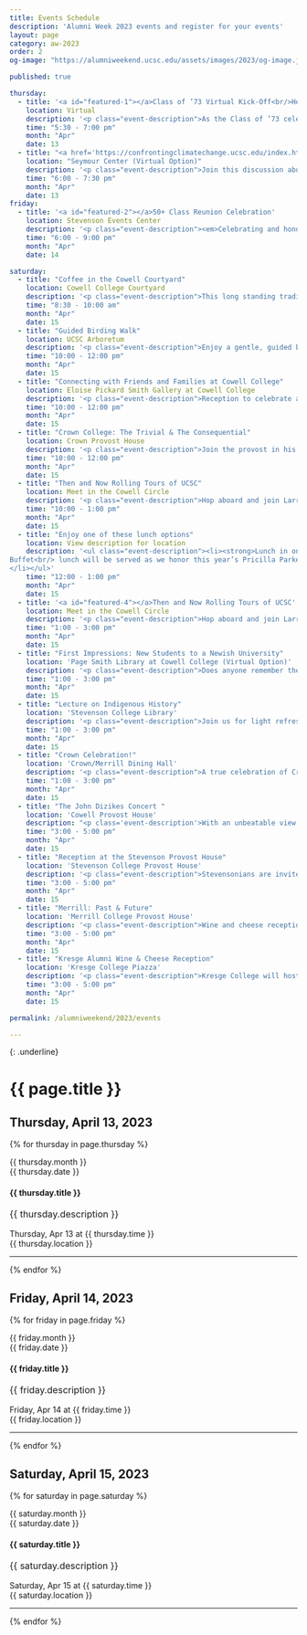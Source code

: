 ```yaml
---
title: Events Schedule
description: 'Alumni Week 2023 events and register for your events'
layout: page
category: aw-2023
order: 2
og-image: "https://alumniweekend.ucsc.edu/assets/images/2023/og-image.jpg"

published: true

thursday: 
  - title: '<a id="featured-1"></a>Class of ’73 Virtual Kick-Off<br/>How We’re Still Changing the World'
    location: Virtual
    description: '<p class="event-description">As the Class of ’73 celebrates its 50th anniversary, classmates will come together to reflect on how they are still changing the world. Hear and share about how the Class of ’73 has been at the forefront of progress over the past 50 years. Come celebrate the transformative impact of fellow classmates and colleagues.</p>'
    time: "5:30 - 7:00 pm"
    month: "Apr"
    date: 13
  - title: "<a href='https://confrontingclimatechange.ucsc.edu/index.html'>Confronting Climate Change Conference</a><br/>Heat! Climate Change and Human Health"
    location: "Seymour Center (Virtual Option)"
    description: '<p class="event-description">Join this discussion about the health effects of climate change. Presenters will discuss the social and economic transformations that will be required in order to address the health impacts of climate change. Together we will think about how climate change might inspire us to work towards a more livable future.</p><p class="event-description">You will hear from <a href="https://confrontingclimatechange.ucsc.edu/program/speakers.html">esteemed panel speakers</a>: Julie Livingston, New York University; Matthew Huber, Purdue University; and Bharat Venkat, UC Los Angeles. The event will be moderated by Andrew Mathews, UC Santa Cruz.</p>'
    time: "6:00 - 7:30 pm"
    month: "Apr"
    date: 13
friday: 
  - title: '<a id="featured-2"></a>50+ Class Reunion Celebration'
    location: Stevenson Events Center
    description: '<p class="event-description"><em>Celebrating and honoring our Golden Slug alumni from the classes of 1965-1973.</em></p><p class="event-description">This is the weekend’s main event where alumni from graduating classes 1965 to 1973 will gather together to celebrate their milestone reunion. Alumni will be presented with the distinct recognition for their part in the history of UC Santa Cruz.</p><p class="event-description">The evening will bring us together to remember our history, celebrate what we have done, and enjoy who we are today. Chancellor Larive will recognize UCSC’s Golden Slug Alumni for their historical contributions to the university’s foundation, for the path they helped forge for more than 140,000 students, and for their contributions to the university and the world.</p><p class="event-description">Come enjoy each other’s company, hors d’oeuvres, beverages, wine, beer, music, great conversations, photos from your student days on campus, and a moment to remember classmates.</p><p class="event-description">Join this special event as we celebrate you and your part in the first decade of UCSC.</p>'
    time: "6:00 - 9:00 pm"
    month: "Apr"
    date: 14

saturday:
  - title: "Coffee in the Cowell Courtyard"
    location: Cowell College Courtyard
    description: '<p class="event-description">This long standing tradition of enjoying coffee in the Cowell Courtyard to start the day with friends and a spectacular view continues. Join this informal gathering of alumni with coffee and Ferrell’s Donuts.</p>'
    time: "8:30 - 10:00 am"
    month: "Apr"
    date: 15
  - title: "Guided Birding Walk"
    location: UCSC Arboretum
    description: '<p class="event-description">Enjoy a gentle, guided birding walk for alumni and students with Stevenson Provost Matt O’Hara on a gentle, guided birding walk at the UCSC Arboretum. A UCSC Naturalist will lead the walk. Come to connect and reconnect as you enjoy the beauty of our campus.and UCSC Naturalist.</p>'
    time: "10:00 - 12:00 pm"
    month: "Apr"
    date: 15
  - title: "Connecting with Friends and Families at Cowell College"
    location: Eloise Pickard Smith Gallery at Cowell College
    description: '<p class="event-description">Reception to celebrate alumni, students and Cowell affiliated families while honoring the opening of the spring exhibit with Robert Chiarito (Cowell ’70) and Richard Deutch (Cowell ’76).</p>'
    time: "10:00 - 12:00 pm"
    month: "Apr"
    date: 15
  - title: "Crown College: The Trivial & The Consequential"
    location: Crown Provost House
    description: '<p class="event-description">Join the provost in his home for breakfast and an entertaining morning of memories. Crown lecturer and radio host, Tim Fitzmaurice, will lead attendees on an interactive trip down memory lane. He will offer alumni the opportunity to have their memories and thoughts of Crown College recorded for presentation on his local radio show. A continental breakfast will be served. </p>'
    time: "10:00 - 12:00 pm"
    month: "Apr"
    date: 15
  - title: "Then and Now Rolling Tours of UCSC"
    location: Meet in the Cowell Circle 
    description: '<p class="event-description">Hop aboard and join Larry Pageler (Crown, ’77) on a driving tour of campus to learn campus history, explore what is new and reminisce about our time as students. After graduation, Larry worked on campus from 1983-2019 and became the Director of Transportation and Parking Services in 1990. He has been deeply involved in the last three Long Range Development Plans and well versed in campus history.</p>'
    time: "10:00 - 1:00 pm"
    month: "Apr"
    date: 15
  - title: "Enjoy one of these lunch options"
    location: View description for location
    description: '<ul class="event-description"><li><strong>Lunch in one of the dining halls (included with your registration fee):</strong><ul><li>Cowell/Stevenson Dining Hall</li><li>Porter/Kresge Dining Hall</li><li>College 9/John R. Lewis Dining Hall</li></ul></li><li><strong>Food Trucks</strong> at the Athletics and Recreation Center (formerly OPERS) are available. Attendees are responsible for this additional cost. </li><li><strong>Iveta Cafe</strong>, a coffee and sandwich shop is located in Quarry Plaza. Attendees are responsible for this additional cost. </li><li><strong>Crown Parker Luncheon</strong><p>Crown/Merrill Dining Hall 
Buffet<br/> lunch will be served as we honor this year’s Pricilla Parker Scholarship Awardees. Through the love and dedication of her friends, The Pricilla Parker Scholarship was established and continues to be offered in memory of Crown Pioneer student, Pricilla Parker, who passed away in her freshman year.</p>
</li></ul>'
    time: "12:00 - 1:00 pm"
    month: "Apr"
    date: 15 
  - title: '<a id="featured-4"></a>Then and Now Rolling Tours of UCSC'
    location: Meet in the Cowell Circle
    description: '<p class="event-description">Hop aboard and join Larry Pageler (Crown, ’77) on a driving tour of campus to learn campus history, explore what is new and reminisce about our time as students. After graduation, Larry worked on campus from 1983-2019 and became the Director of Transportation and Parking Services in 1990. He has been deeply involved in the last three Long Range Development Plans and well versed in campus history.</p>'
    time: "1:00 - 3:00 pm"
    month: "Apr"
    date: 15
  - title: "First Impressions: New Students to a Newish University"
    location: 'Page Smith Library at Cowell College (Virtual Option)'
    description: '<p class="event-description">Does anyone remember the ping pong table and coffee pot in the Cowell Coffee shop? Alumni will discuss their first impressions of UCSC and Santa Cruz. Join us for conversations and reminiscing about our time as students and how UCSC impacted our lives. Reconnect with each other while soaking in a place we once called home. <em>Libations will be provided.</em></p>'
    time: "1:00 - 3:00 pm"
    month: "Apr"
    date: 15
  - title: "Lecture on Indigenous History"
    location: 'Stevenson College Library'
    description: '<p class="event-description">Join us for light refreshments and a lecture with Professor Martin Martinez. He will speak about local Indigenous History. Professor Martinez’s work focuses on Indigenous histories, politics, and stories from 19th Century California emphasizing Indigenous politics of survival and perseverance by centering stories on Indigenous peoples.</p>'
    time: "1:00 - 3:00 pm"
    month: "Apr"
    date: 15
  - title: "Crown Celebration!"
    location: 'Crown/Merrill Dining Hall'
    description: '<p class="event-description">A true celebration of Crown College past and present! Current Crown students will be presenting: a performance of the play RUR, reading of the winning Crown SciFi Writing Contest stories, showing of winning CRWN01 videos, and more. Extensive opportunities for interaction and Q&A.</p>'
    time: "1:00 - 3:00 pm"
    month: "Apr"
    date: 15
  - title: "The John Dizikes Concert "
    location: 'Cowell Provost House'
    description: "<p class='event-description'>With an unbeatable view of the Monterey Bay, come join us at the Cowell Provost House for music, conversation, and libations. We will be closing out a day full of reaffirming past friendships and forging new ones while indulging in one of John Dizike's passions; music.</p>"
    time: "3:00 - 5:00 pm"
    month: "Apr"
    date: 15
  - title: "Reception at the Stevenson Provost House"
    location: 'Stevenson College Provost House'
    description: '<p class="event-description">Stevensonians are invited to come by, check out the Provost House, and say hi to Provost Matt O’Hara. We will honor our alumni celebrating their 50th plus reunion milestone providing an opportunity for alumni to reconnect and reminisce about the impact UCSC had on their lives. Please join us for good conversation and afternoon refreshments.</p>'
    time: "3:00 - 5:00 pm"
    month: "Apr"
    date: 15
  - title: "Merrill: Past & Future"
    location: 'Merrill College Provost House'
    description: '<p class="event-description">Wine and cheese reception. Curating Merrill’s recent history. Unveiling the new Provost. Showcasing recent student work.</p>'
    time: "3:00 - 5:00 pm"
    month: "Apr"
    date: 15
  - title: "Kresge Alumni Wine & Cheese Reception"
    location: 'Kresge College Piazza'
    description: '<p class="event-description">Kresge College will host a wine and cheese reception for alumni to share their memories and wisdom with the Kresge community as we build a vibrant future for the college!</p>'
    time: "3:00 - 5:00 pm"
    month: "Apr"
    date: 15

permalink: /alumniweekend/2023/events

---
```

{: .underline}
# {{ page.title }}

## **Thursday, April 13, 2023**

{% for thursday in page.thursday %}
<div class="events-card">
  <div class="events-card-content">
    <div class="date">
        <div class="month">{{ thursday.month }}</div>
        <div class="day">{{ thursday.date }}</div>
    </div>
    <div class="inner">
      <div class="card-content">
          <a id="featured-1"></a><h4 class="header">{{ thursday.title }}</h4>
          <p class="event-description">{{ thursday.description }}</p>
          <div class="tags">
              <span class="topics-title">
                  <div class="time">
                      <i class="fa fa-clock-o turquiose-text"></i> Thursday, Apr 13 at {{ thursday.time }}
                  </div>
                  <div class="location">
                      <i class="fa fa-map-marker turquiose-text"></i> {{ thursday.location }}
                  </div>
              </span>
          </div>
      </div>
    </div>   
  </div>
</div>

<hr>
{% endfor %}



## **Friday, April 14, 2023**

{% for friday in page.friday %}
<div class="events-card">
  <div class="events-card-content">
    <div class="date">
        <div class="month">{{ friday.month }}</div>
        <div class="day">{{ friday.date }}</div>
    </div>
    <div class="inner">
      <div class="card-content">
          <a id="featured-1"></a><h4 class="header">{{ friday.title }}</h4>
          <p class="event-description">{{ friday.description }}</p>
          <div class="tags">
              <span class="topics-title">
                  <div class="time">
                      <i class="fa fa-clock-o turquiose-text"></i> Friday, Apr 14 at {{ friday.time }}
                  </div>
                  <div class="location">
                      <i class="fa fa-map-marker turquiose-text"></i> {{ friday.location }}
                  </div>
              </span>
          </div>
      </div>
    </div>   
  </div>
</div>

<hr>
{% endfor %}

<a id="featured-3"></a>

## **Saturday, April 15, 2023**

{% for saturday in page.saturday %}
<div class="events-card">
  <div class="events-card-content">
    <div class="date">
        <div class="month">{{ saturday.month }}</div>
        <div class="day">{{ saturday.date }}</div>
    </div>
    <div class="inner">
      <div class="card-content">
          <a id="featured-1"></a><h4 class="header">{{ saturday.title }}</h4>
          <p class="event-description">{{ saturday.description }}</p>
          <div class="tags">
              <span class="topics-title">
                  <div class="time">
                      <i class="fa fa-clock-o turquiose-text"></i> Saturday, Apr 15 at {{ saturday.time }}
                  </div>
                  <div class="location">
                      <i class="fa fa-map-marker turquiose-text"></i> {{ saturday.location }}
                  </div>
              </span>
          </div>
      </div>
    </div>   
  </div>
</div>

<hr>
{% endfor %}

<style>
  .event-description {
    font-size: 16px;
  }
</style>
